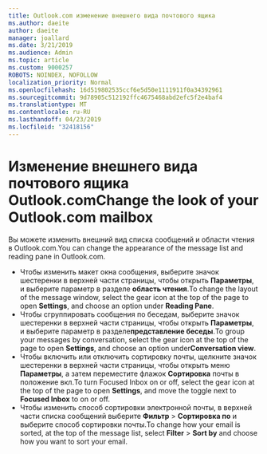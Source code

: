```yaml
---
title: Outlook.com изменение внешнего вида почтового ящика
ms.author: daeite
author: daeite
manager: joallard
ms.date: 3/21/2019
ms.audience: Admin
ms.topic: article
ms.custom: 9000257
ROBOTS: NOINDEX, NOFOLLOW
localization_priority: Normal
ms.openlocfilehash: 16d519802535ccf6e5d50e1111911f0a34392961
ms.sourcegitcommit: 9d78905c512192ffc4675468abd2efc5f2e4baf4
ms.translationtype: MT
ms.contentlocale: ru-RU
ms.lasthandoff: 04/23/2019
ms.locfileid: "32418156"
---
```

# <a name="change-the-look-of-your-outlookcom-mailbox"></a><span data-ttu-id="08d66-102">Изменение внешнего вида почтового ящика Outlook.com</span><span class="sxs-lookup"><span data-stu-id="08d66-102">Change the look of your Outlook.com mailbox</span></span>

<span data-ttu-id="08d66-103">Вы можете изменить внешний вид списка сообщений и области чтения в Outlook.com.</span><span class="sxs-lookup"><span data-stu-id="08d66-103">You can change the appearance of the message list and reading pane in Outlook.com.</span></span>

- <span data-ttu-id="08d66-104">Чтобы изменить макет окна сообщения, выберите значок шестеренки в верхней части страницы, чтобы открыть **Параметры**, и выберите параметр в разделе **область чтения**.</span><span class="sxs-lookup"><span data-stu-id="08d66-104">To change the layout of the message window, select the gear icon at the top of the page to open **Settings**, and choose an option under **Reading Pane**.</span></span>
- <span data-ttu-id="08d66-105">Чтобы сгруппировать сообщения по беседам, выберите значок шестеренки в верхней части страницы, чтобы открыть **Параметры**, и выберите параметр в разделе**представление беседы**.</span><span class="sxs-lookup"><span data-stu-id="08d66-105">To group your messages by conversation, select the gear icon at the top of the page to open **Settings**, and choose an option under**Conversation view**.</span></span>
- <span data-ttu-id="08d66-106">Чтобы включить или отключить сортировку почты, щелкните значок шестеренки в верхней части страницы, чтобы открыть меню **Параметры**, а затем переместите флажок **Сортировка** почты в положение вкл.</span><span class="sxs-lookup"><span data-stu-id="08d66-106">To turn Focused Inbox on or off, select the gear icon at the top of the page to open **Settings**, and move the toggle next to **Focused Inbox** to on or off.</span></span>
- <span data-ttu-id="08d66-107">Чтобы изменить способ сортировки электронной почты, в верхней части списка сообщений выберите **Фильтр** > **Сортировка по** и выберите способ сортировки почты.</span><span class="sxs-lookup"><span data-stu-id="08d66-107">To change how your email is sorted, at the top of the message list, select **Filter** > **Sort by** and choose how you want to sort your email.</span></span>